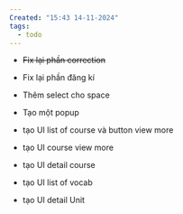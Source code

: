 ```yaml
---
Created: "15:43 14-11-2024"
tags:
  - todo
---
```

- ~~Fix lại phần correction~~
- Fix lại phần đăng kí

- Thêm select cho space
- Tạo một popup 


- tạo UI list of course và button view more
- tạo UI course view more
- tạo UI detail course
- tạo UI list of vocab
- tạo UI detail Unit